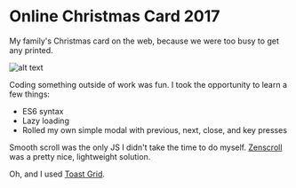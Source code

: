 # Online Christmas Card 2017
My family's Christmas card on the web, because we were too busy to get any printed.

![alt text](http://www.timalabuyo.com/2017/christmas-card/img/share.jpg "Christmas card preview")

Coding something outside of work was fun. I took the opportunity to learn a few
things:

* ES6 syntax
* Lazy loading
* Rolled my own simple modal with previous, next, close, and key presses

Smooth scroll was the only JS I didn't take the time to do myself.
[Zenscroll](https://zengabor.github.io/zenscroll/) was a pretty nice,
lightweight solution.

Oh, and I used [Toast Grid](https://daneden.github.io/Toast/).
